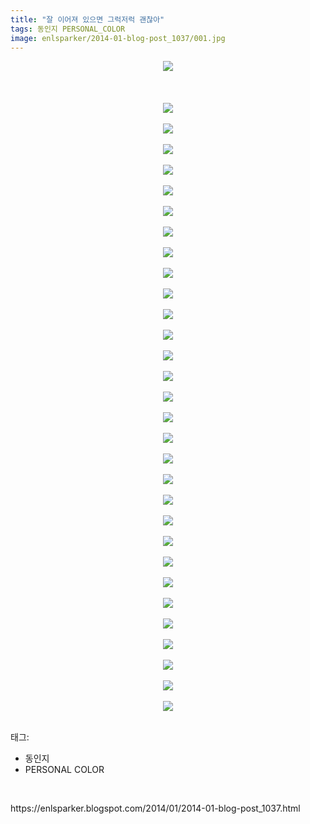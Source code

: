 ```yaml
---
title: "잘 이어져 있으면 그럭저럭 괜찮아"
tags: 동인지 PERSONAL_COLOR
image: enlsparker/2014-01-blog-post_1037/001.jpg
---
```

<div class="article">
<div class="post-body entry-content" id="post-body-8846877416013391060" itemprop="description articleBody">
<div class="separator" style="clear: both; text-align: center;">
<a href="//3.bp.blogspot.com/-mSbm19fqzDI/UuO2fxxwyeI/AAAAAAAAHLI/DVo7plun4Lg/s1600/01.jpg" imageanchor="1" style="margin-left: 1em; margin-right: 1em;"><img border="0" src="{{ site.nasurl }}/enlsparker/2014-01-blog-post_1037/01.jpg"/></a></div>
<br/>
<a name="more"></a><br/>
<br/>
<div class="separator" style="clear: both; text-align: center;">
<a href="//1.bp.blogspot.com/-npmLSvyHzjE/UuO2geAsXHI/AAAAAAAAHLM/qI7Hvzxn6eo/s1600/02.jpg" imageanchor="1" style="margin-left: 1em; margin-right: 1em;"><img border="0" src="{{ site.nasurl }}/enlsparker/2014-01-blog-post_1037/02.jpg"/></a></div>
<br/>
<div class="separator" style="clear: both; text-align: center;">
<a href="//2.bp.blogspot.com/-QeDgHDkygbM/UuO2gaJlbII/AAAAAAAAHLU/RgT413iUHXY/s1600/03.jpg" imageanchor="1" style="margin-left: 1em; margin-right: 1em;"><img border="0" src="{{ site.nasurl }}/enlsparker/2014-01-blog-post_1037/03.jpg"/></a></div>
<br/>
<div class="separator" style="clear: both; text-align: center;">
<a href="//3.bp.blogspot.com/-gG4kETpwb2Y/UuO2nqTmyqI/AAAAAAAAHLo/kqv_pEtrrGc/s1600/04.jpg" imageanchor="1" style="margin-left: 1em; margin-right: 1em;"><img border="0" src="{{ site.nasurl }}/enlsparker/2014-01-blog-post_1037/04.jpg"/></a></div>
<br/>
<div class="separator" style="clear: both; text-align: center;">
<a href="//3.bp.blogspot.com/-0ekSGWiLZ0w/UuO2i27rC3I/AAAAAAAAHLg/FkG3yi657Hw/s1600/05.jpg" imageanchor="1" style="margin-left: 1em; margin-right: 1em;"><img border="0" src="{{ site.nasurl }}/enlsparker/2014-01-blog-post_1037/05.jpg"/></a></div>
<br/>
<div class="separator" style="clear: both; text-align: center;">
<a href="//4.bp.blogspot.com/-0Rwht-L3mbc/UuO2n8IzRsI/AAAAAAAAHLs/fOxWJqBgXAI/s1600/06.jpg" imageanchor="1" style="margin-left: 1em; margin-right: 1em;"><img border="0" src="{{ site.nasurl }}/enlsparker/2014-01-blog-post_1037/06.jpg"/></a></div>
<br/>
<div class="separator" style="clear: both; text-align: center;">
<a href="//1.bp.blogspot.com/-KT_6cgxnkVw/UuO2oTdAh6I/AAAAAAAAHLw/u5VC8iP3XXI/s1600/07.jpg" imageanchor="1" style="margin-left: 1em; margin-right: 1em;"><img border="0" src="{{ site.nasurl }}/enlsparker/2014-01-blog-post_1037/07.jpg"/></a></div>
<br/>
<div class="separator" style="clear: both; text-align: center;">
<a href="//4.bp.blogspot.com/-FG6YBvNX79w/UuO2vdrUevI/AAAAAAAAHMA/QRzY0RJkNm8/s1600/08.jpg" imageanchor="1" style="margin-left: 1em; margin-right: 1em;"><img border="0" src="{{ site.nasurl }}/enlsparker/2014-01-blog-post_1037/08.jpg"/></a></div>
<br/>
<div class="separator" style="clear: both; text-align: center;">
<a href="//3.bp.blogspot.com/-I6Oru13sDkk/UuO2vxxOdNI/AAAAAAAAHMI/sWm7QjuUUOE/s1600/09.jpg" imageanchor="1" style="margin-left: 1em; margin-right: 1em;"><img border="0" src="{{ site.nasurl }}/enlsparker/2014-01-blog-post_1037/09.jpg"/></a></div>
<br/>
<div class="separator" style="clear: both; text-align: center;">
<a href="//4.bp.blogspot.com/-3yuOia5ChlM/UuO2v5IvasI/AAAAAAAAHME/kYuw2LR_K7E/s1600/10.jpg" imageanchor="1" style="margin-left: 1em; margin-right: 1em;"><img border="0" src="{{ site.nasurl }}/enlsparker/2014-01-blog-post_1037/10.jpg"/></a></div>
<br/>
<div class="separator" style="clear: both; text-align: center;">
<a href="//2.bp.blogspot.com/-ITN2zpOr3gY/UuO25UuwcQI/AAAAAAAAHMY/huPQHfc-Wxc/s1600/11.jpg" imageanchor="1" style="margin-left: 1em; margin-right: 1em;"><img border="0" src="{{ site.nasurl }}/enlsparker/2014-01-blog-post_1037/11.jpg"/></a></div>
<br/>
<div class="separator" style="clear: both; text-align: center;">
<a href="//3.bp.blogspot.com/-EKG7Z-8PBeA/UuO267bhzII/AAAAAAAAHMk/ghWaEbUvkpM/s1600/12.jpg" imageanchor="1" style="margin-left: 1em; margin-right: 1em;"><img border="0" src="{{ site.nasurl }}/enlsparker/2014-01-blog-post_1037/12.jpg"/></a></div>
<br/>
<div class="separator" style="clear: both; text-align: center;">
<a href="//2.bp.blogspot.com/-jafOoaJT4lQ/UuO26aIHCFI/AAAAAAAAHMg/9aSE7eHDRAk/s1600/13.jpg" imageanchor="1" style="margin-left: 1em; margin-right: 1em;"><img border="0" src="{{ site.nasurl }}/enlsparker/2014-01-blog-post_1037/13.jpg"/></a></div>
<br/>
<div class="separator" style="clear: both; text-align: center;">
<a href="//3.bp.blogspot.com/-P7kd-trmaEM/UuO3Bqvx2BI/AAAAAAAAHMw/EvMOi__99ks/s1600/14.jpg" imageanchor="1" style="margin-left: 1em; margin-right: 1em;"><img border="0" src="{{ site.nasurl }}/enlsparker/2014-01-blog-post_1037/14.jpg"/></a></div>
<br/>
<div class="separator" style="clear: both; text-align: center;">
<a href="//1.bp.blogspot.com/-_E21keyZ0Hg/UuO3C7-ZdGI/AAAAAAAAHM4/YEOT6e3nDy4/s1600/15.jpg" imageanchor="1" style="margin-left: 1em; margin-right: 1em;"><img border="0" src="{{ site.nasurl }}/enlsparker/2014-01-blog-post_1037/15.jpg"/></a></div>
<br/>
<div class="separator" style="clear: both; text-align: center;">
<a href="//4.bp.blogspot.com/-QAWYnPT_qto/UuO3C4MBfII/AAAAAAAAHM8/T0zIC0dlGJ0/s1600/16.jpg" imageanchor="1" style="margin-left: 1em; margin-right: 1em;"><img border="0" src="{{ site.nasurl }}/enlsparker/2014-01-blog-post_1037/16.jpg"/></a></div>
<br/>
<div class="separator" style="clear: both; text-align: center;">
<a href="//4.bp.blogspot.com/-g6I0QorzRwI/UuO3JmlySRI/AAAAAAAAHNQ/IVkqJxX_nbU/s1600/17.jpg" imageanchor="1" style="margin-left: 1em; margin-right: 1em;"><img border="0" src="{{ site.nasurl }}/enlsparker/2014-01-blog-post_1037/17.jpg"/></a></div>
<br/>
<div class="separator" style="clear: both; text-align: center;">
<a href="//2.bp.blogspot.com/-k5FN-1_6z7Q/UuO3FqcgWEI/AAAAAAAAHNI/KH7c5k-PsCk/s1600/18.jpg" imageanchor="1" style="margin-left: 1em; margin-right: 1em;"><img border="0" src="{{ site.nasurl }}/enlsparker/2014-01-blog-post_1037/18.jpg"/></a></div>
<br/>
<div class="separator" style="clear: both; text-align: center;">
<a href="//1.bp.blogspot.com/-bqZfrTEmCS4/UuO3K52679I/AAAAAAAAHNY/4Ndi0IT5GBI/s1600/19.jpg" imageanchor="1" style="margin-left: 1em; margin-right: 1em;"><img border="0" src="{{ site.nasurl }}/enlsparker/2014-01-blog-post_1037/19.jpg"/></a></div>
<br/>
<div class="separator" style="clear: both; text-align: center;">
<a href="//2.bp.blogspot.com/-FeI1_94b9q4/UuO3MpSkfNI/AAAAAAAAHNg/mCRgFBMFBEY/s1600/20.jpg" imageanchor="1" style="margin-left: 1em; margin-right: 1em;"><img border="0" src="{{ site.nasurl }}/enlsparker/2014-01-blog-post_1037/20.jpg"/></a></div>
<br/>
<div class="separator" style="clear: both; text-align: center;">
<a href="//1.bp.blogspot.com/-jQS4r_o-psE/UuO3PUxtfbI/AAAAAAAAHNo/NtFedIV_wQY/s1600/21.jpg" imageanchor="1" style="margin-left: 1em; margin-right: 1em;"><img border="0" src="{{ site.nasurl }}/enlsparker/2014-01-blog-post_1037/21.jpg"/></a></div>
<br/>
<div class="separator" style="clear: both; text-align: center;">
<a href="//4.bp.blogspot.com/-gkLlI-Sf_SM/UuO3Qoh8GWI/AAAAAAAAHN4/AHncQpNyKMg/s1600/22.jpg" imageanchor="1" style="margin-left: 1em; margin-right: 1em;"><img border="0" src="{{ site.nasurl }}/enlsparker/2014-01-blog-post_1037/22.jpg"/></a></div>
<br/>
<div class="separator" style="clear: both; text-align: center;">
<a href="//4.bp.blogspot.com/-etoTqXQQbmQ/UuO3P9OLWLI/AAAAAAAAHNs/yn_UXrSn8tQ/s1600/23.jpg" imageanchor="1" style="margin-left: 1em; margin-right: 1em;"><img border="0" src="{{ site.nasurl }}/enlsparker/2014-01-blog-post_1037/23.jpg"/></a></div>
<br/>
<div class="separator" style="clear: both; text-align: center;">
<a href="//3.bp.blogspot.com/-keLES8Q5lYM/UuO3XgJWW6I/AAAAAAAAHOA/IQSiO2MhcyE/s1600/24.jpg" imageanchor="1" style="margin-left: 1em; margin-right: 1em;"><img border="0" src="{{ site.nasurl }}/enlsparker/2014-01-blog-post_1037/24.jpg"/></a></div>
<br/>
<div class="separator" style="clear: both; text-align: center;">
<a href="//4.bp.blogspot.com/-ktE4-u5g7mU/UuO3X-cf8xI/AAAAAAAAHOE/brbNroOS3VQ/s1600/25.jpg" imageanchor="1" style="margin-left: 1em; margin-right: 1em;"><img border="0" src="{{ site.nasurl }}/enlsparker/2014-01-blog-post_1037/25.jpg"/></a></div>
<br/>
<div class="separator" style="clear: both; text-align: center;">
<a href="//3.bp.blogspot.com/-NGuNcB0wU6Q/UuO3ZP2WK4I/AAAAAAAAHOQ/HoXGkOJYDJc/s1600/26.jpg" imageanchor="1" style="margin-left: 1em; margin-right: 1em;"><img border="0" src="{{ site.nasurl }}/enlsparker/2014-01-blog-post_1037/26.jpg"/></a></div>
<br/>
<div class="separator" style="clear: both; text-align: center;">
<a href="//3.bp.blogspot.com/-JsMUvfaDsqY/UuO3ePQ_D_I/AAAAAAAAHOY/67bTjWisD2g/s1600/27.jpg" imageanchor="1" style="margin-left: 1em; margin-right: 1em;"><img border="0" src="{{ site.nasurl }}/enlsparker/2014-01-blog-post_1037/27.jpg"/></a></div>
<br/>
<div class="separator" style="clear: both; text-align: center;">
<a href="//3.bp.blogspot.com/-Jk-hz7XhhoE/UuO3hftgofI/AAAAAAAAHOg/JKavhAI5WMk/s1600/28.jpg" imageanchor="1" style="margin-left: 1em; margin-right: 1em;"><img border="0" src="{{ site.nasurl }}/enlsparker/2014-01-blog-post_1037/28.jpg"/></a></div>
<br/>
<div class="separator" style="clear: both; text-align: center;">
<a href="//1.bp.blogspot.com/-WdVxFp65yVY/UuO3il5FhlI/AAAAAAAAHOo/1Owyk4i6JyQ/s1600/29.jpg" imageanchor="1" style="margin-left: 1em; margin-right: 1em;"><img border="0" src="{{ site.nasurl }}/enlsparker/2014-01-blog-post_1037/29.jpg"/></a></div>
<br/>
<div class="separator" style="clear: both; text-align: center;">
<a href="//3.bp.blogspot.com/-ldgr9vFD-Hk/UuO3knVug-I/AAAAAAAAHO0/shNhfTu8IZw/s1600/30.jpg" imageanchor="1" style="margin-left: 1em; margin-right: 1em;"><img border="0" src="{{ site.nasurl }}/enlsparker/2014-01-blog-post_1037/30.jpg"/></a></div>
<br/>
<div class="separator" style="clear: both; text-align: center;">
<a href="//2.bp.blogspot.com/-OqIl7pBUa-g/UuO3j6933hI/AAAAAAAAHOw/xU7eRthHt2U/s1600/31.jpg" imageanchor="1" style="margin-left: 1em; margin-right: 1em;"><img border="0" src="{{ site.nasurl }}/enlsparker/2014-01-blog-post_1037/31.jpg"/></a></div>
<br/>
<div style="clear: both;"></div>
</div></div><div class="tagTrail">
<p>태그: </p>
<ul>
<li>동인지</li>
<li>PERSONAL COLOR</li>
</ul>
</div>
<br/>
<p id="refer">https://enlsparker.blogspot.com/2014/01/2014-01-blog-post_1037.html</p>
<br/>
